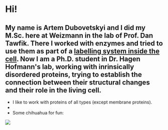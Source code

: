 # Hi!
## My name is Artem Dubovetskyi and I did my M.Sc. here at Weizmann in the lab of Prof. Dan Tawfik. There I worked with enzymes and tried to use them as part of a [labelling system inside the cell](https://chemistry-europe.onlinelibrary.wiley.com/doi/full/10.1002/cbic.202000611). Now I am a Ph.D. student in Dr. Hagen Hofmann's lab, working with inrinsically disordered proteins, trying to establish the connection between their structural changes and their role in the living cell. 
* I like to work with proteins of all types (except membrane proteins).
* 
* Some chihuahua for fun:


![](https://images.pexels.com/photos/191353/pexels-photo-191353.jpeg?auto=compress&cs=tinysrgb&w=1260&h=750&dpr=1)
